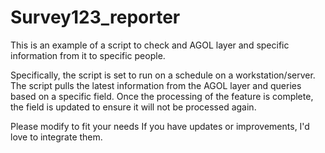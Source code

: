 # Survey123_reporter
This is an example of a script to check and AGOL layer and specific information from it to specific people.

Specifically, the script is set to run on a schedule on a workstation/server. The script pulls the latest information from the AGOL layer and queries based on a specific field. Once the processing of the feature is complete, the field is updated to ensure it will not be processed again.

Please modify to fit your needs 
If you have updates or improvements, I'd love to integrate them. 
